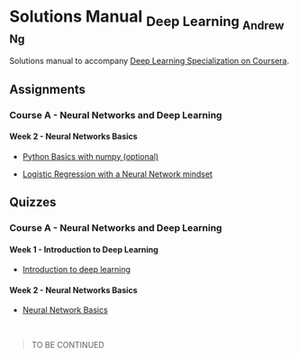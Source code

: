 # Solutions Manual <sub>Deep Learning <sub>Andrew Ng</sub></sub>
Solutions manual to accompany [Deep Learning Specialization on Coursera](https://www.coursera.org/specializations/deep-learning).

## Assignments

### Course A - Neural Networks and Deep Learning

#### Week 2 - Neural Networks Basics

- [Python Basics with numpy (optional)](https://github.com/bugstop/coursera-deep-learning/blob/master/A%20-%20Neural%20Networks%20and%20Deep%20Learning/week%202/Python_Basics_With_Numpy_v3a.ipynb)

- [Logistic Regression with a Neural Network mindset](https://github.com/bugstop/coursera-deep-learning/blob/master/A%20-%20Neural%20Networks%20and%20Deep%20Learning/week%202/Logistic_Regression_with_a_Neural_Network_mindset_v6a.ipynb)

## Quizzes

### Course A - Neural Networks and Deep Learning

#### Week 1 - Introduction to Deep Learning

- [Introduction to deep learning](https://github.com/bugstop/coursera-deep-learning/blob/master/A%20-%20Neural%20Networks%20and%20Deep%20Learning/week%201/Introduction_to_Deep_Learning.md)

#### Week 2 - Neural Networks Basics

- [Neural Network Basics](https://github.com/bugstop/coursera-deep-learning/blob/master/A%20-%20Neural%20Networks%20and%20Deep%20Learning/week%202/Neural_Network_Basics.md)

<br>

> TO BE CONTINUED